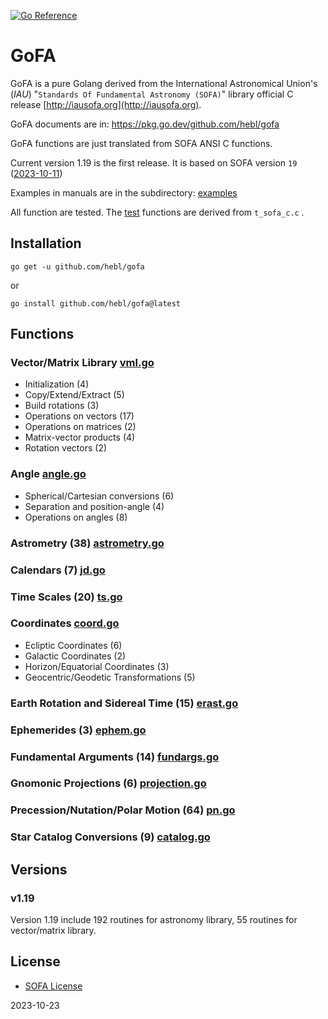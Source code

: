 <a href="https://pkg.go.dev/github.com/hebl/gofa"><img src="https://pkg.go.dev/badge/github.com/hebl/gofa.svg" alt="Go Reference"></a>

# GoFA

GoFA is a pure Golang derived from the International Astronomical
Union's (*IAU*) "`Standards Of Fundamental Astronomy (SOFA)`"  library
official C release [http://iausofa.org](http://iausofa.org).

GoFA documents are in: <https://pkg.go.dev/github.com/hebl/gofa>

GoFA functions are just translated from SOFA ANSI C functions.

Current version 1.19 is the first release. It is based on SOFA version `19` ([2023-10-11](http://iausofa.org/2023_1011_C/))

Examples in manuals are in the subdirectory: [examples](examples)

All function are tested. The [test](test) functions are derived from `t_sofa_c.c` .

## Installation

```shell
go get -u github.com/hebl/gofa
```

or

```shell
go install github.com/hebl/gofa@latest
```

## Functions

### Vector/Matrix Library [vml.go](vml.go)

- Initialization (4)
- Copy/Extend/Extract (5)
- Build rotations (3)
- Operations on vectors (17)
- Operations on matrices (2)
- Matrix-vector products (4)
- Rotation vectors (2)

### Angle [angle.go](angle.go)

- Spherical/Cartesian conversions (6)
- Separation and position-angle (4)
- Operations on angles (8)

### Astrometry (38) [astrometry.go](astrometry.go)

### Calendars (7) [jd.go](jd.go)

### Time Scales (20) [ts.go](ts.go)

### Coordinates [coord.go](coord.go)

- Ecliptic Coordinates (6)
- Galactic Coordinates (2)
- Horizon/Equatorial Coordinates (3)
- Geocentric/Geodetic Transformations (5)

### Earth Rotation and Sidereal Time (15) [erast.go](erast.go)

### Ephemerides (3) [ephem.go](ephem.go)

### Fundamental Arguments (14) [fundargs.go](fundargs.go)

### Gnomonic Projections (6) [projection.go](projection.go)

### Precession/Nutation/Polar Motion (64) [pn.go](pn.go)

### Star Catalog Conversions (9) [catalog.go](catalog.go)

## Versions

### v1.19

Version 1.19 include 192 routines for astronomy library, 55 routines for vector/matrix library.

## License

- [SOFA License](sofa_copyr.txt)

2023-10-23

